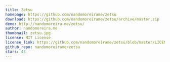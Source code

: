 ```yaml
---
title: Zetsu
homepage: https://github.com/nandomoreirame/zetsu
download: https://github.com/nandomoreirame/zetsu/archive/master.zip
demo: http://nandomoreira.me/zetsu/
author: nandomoreira.me
thumbnail: zetsu.jpg
license: MIT License
license_link: https://github.com/nandomoreirame/zetsu/blob/master/LICENSE
github_repo: nandomoreirame/zetsu
stars: 43
---
```

